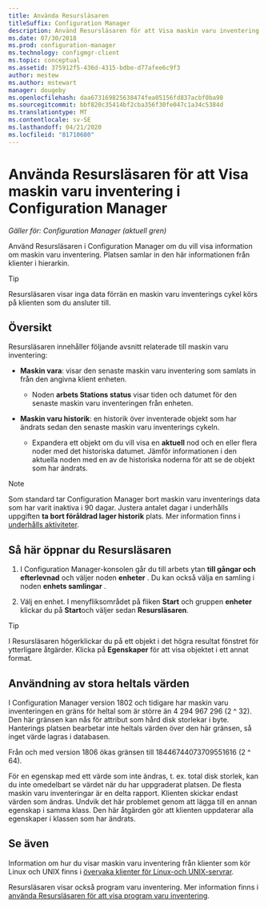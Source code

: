 ```yaml
---
title: Använda Resursläsaren
titleSuffix: Configuration Manager
description: Använd Resursläsaren för att Visa maskin varu inventering i Configuration Manager.
ms.date: 07/30/2018
ms.prod: configuration-manager
ms.technology: configmgr-client
ms.topic: conceptual
ms.assetid: 375912f5-436d-4315-bdbe-d77afee6c9f3
author: mestew
ms.author: mstewart
manager: dougeby
ms.openlocfilehash: daa673169825638474fea05156fd837acbf0ba98
ms.sourcegitcommit: bbf820c35414bf2cba356f30fe047c1a34c5384d
ms.translationtype: MT
ms.contentlocale: sv-SE
ms.lasthandoff: 04/21/2020
ms.locfileid: "81710680"
---
```

# <a name="how-to-use-resource-explorer-to-view-hardware-inventory-in-configuration-manager"></a>Använda Resursläsaren för att Visa maskin varu inventering i Configuration Manager

*Gäller för: Configuration Manager (aktuell gren)*

Använd Resursläsaren i Configuration Manager om du vill visa information om maskin varu inventering. Platsen samlar in den här informationen från klienter i hierarkin.  

> [!Tip]  
>  Resursläsaren visar inga data förrän en maskin varu inventerings cykel körs på klienten som du ansluter till.  



## <a name="overview"></a>Översikt

Resursläsaren innehåller följande avsnitt relaterade till maskin varu inventering:  

- **Maskin vara**: visar den senaste maskin varu inventering som samlats in från den angivna klient enheten.  

    - Noden **arbets Stations status** visar tiden och datumet för den senaste maskin varu inventeringen från enheten.  

- **Maskin varu historik**: en historik över inventerade objekt som har ändrats sedan den senaste maskin varu inventerings cykeln.  

    - Expandera ett objekt om du vill visa en **aktuell** nod och en eller flera noder med det historiska datumet. Jämför informationen i den aktuella noden med en av de historiska noderna för att se de objekt som har ändrats.  

> [!NOTE]  
> Som standard tar Configuration Manager bort maskin varu inventerings data som har varit inaktiva i 90 dagar. Justera antalet dagar i underhålls uppgiften **ta bort föråldrad lager historik** plats. Mer information finns i [underhålls aktiviteter](../../../servers/manage/maintenance-tasks.md).  



## <a name="how-to-open-resource-explorer"></a><a name="bkmk_open"></a>Så här öppnar du Resursläsaren   

1.  I Configuration Manager-konsolen går du till arbets ytan **till gångar och efterlevnad** och väljer noden **enheter** . Du kan också välja en samling i noden **enhets samlingar** .  

2.  Välj en enhet. I menyfliksområdet på fliken **Start** och gruppen **enheter** klickar du på **Start**och väljer sedan **Resursläsaren**.   

> [!Tip]  
> I Resursläsaren högerklickar du på ett objekt i det högra resultat fönstret för ytterligare åtgärder. Klicka på **Egenskaper** för att visa objektet i ett annat format.  



## <a name="use-of-large-integer-values"></a><a name="bkmk_bigint"></a>Användning av stora heltals värden
<!--1357880-->
I Configuration Manager version 1802 och tidigare har maskin varu inventeringen en gräns för heltal som är större än 4 294 967 296 (2 ^ 32). Den här gränsen kan nås för attribut som hård disk storlekar i byte. Hanterings platsen bearbetar inte heltals värden över den här gränsen, så inget värde lagras i databasen. 

Från och med version 1806 ökas gränsen till 18446744073709551616 (2 ^ 64). 

För en egenskap med ett värde som inte ändras, t. ex. total disk storlek, kan du inte omedelbart se värdet när du har uppgraderat platsen. De flesta maskin varu inventeringar är en delta rapport. Klienten skickar endast värden som ändras. Undvik det här problemet genom att lägga till en annan egenskap i samma klass. Den här åtgärden gör att klienten uppdaterar alla egenskaper i klassen som har ändrats. 



## <a name="see-also"></a>Se även

Information om hur du visar maskin varu inventering från klienter som kör Linux och UNIX finns i [övervaka klienter för Linux-och UNIX-servrar](../monitor-clients-for-linux-and-unix-servers.md).  

Resursläsaren visar också program varu inventering. Mer information finns i [använda Resursläsaren för att visa program varu inventering](use-resource-explorer-to-view-software-inventory.md).
